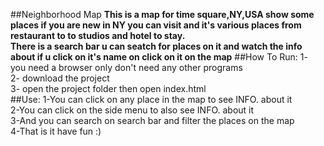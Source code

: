 ##Neighborhood Map
<strong>
This is a map for time square,NY,USA show some places if you are new in NY you can visit and it's various places 
from restaurant to to studios and hotel to stay.<br>
There is a search bar u can seatch for places on it and watch the info about if u click on it's name on click on 
it on the map</strong>
##How To Run:
1- you need a browser only don't need any other programs<br>
2- download the project<br> 
3- open the project folder then open index.html<br>
##Use:
1-You can click on any place in the map to see INFO. about it<br>
2-You can click on the side menu to also see INFO. about it <br>
3-And you can search on search bar and filter the places on the map<br/>
4-That is it have fun :)
